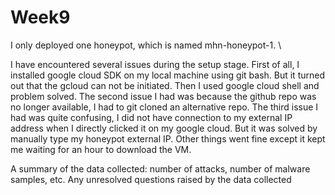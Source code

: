 # Week9

I only deployed one honeypot, which is named mhn-honeypot-1. \

I have encountered several issues during the setup stage. First of all, I installed google cloud SDK on my local machine using git bash. But it turned out that the gcloud can not be initiated. Then I used google cloud shell and problem solved. The second issue I had was because the github repo was no longer available, I had to git cloned an alternative repo. The third issue I had was quite confusing, I did not have connection to my external IP address when I directly clicked it on my google cloud. But it was solved by manually type my honeypot external IP. Other things went fine except it kept me waiting for an hour to download the VM.

A summary of the data collected: number of attacks, number of malware samples, etc.
Any unresolved questions raised by the data collected
